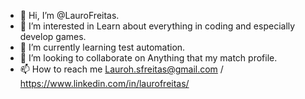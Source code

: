 - 👋 Hi, I’m @LauroFreitas.
- 👀 I’m interested in Learn about everything in coding and especially develop games.
- 🌱 I’m currently learning test automation.
- 💞️ I’m looking to collaborate on Anything that my match profile.
- 📫 How to reach me Lauroh.sfreitas@gmail.com / https://www.linkedin.com/in/laurofreitas/ 

<!---
LauroFreitas/LauroFreitas is a ✨ special ✨ repository because its `README.md` (this file) appears on your GitHub profile.
You can click the Preview link to take a look at your changes.
--->

